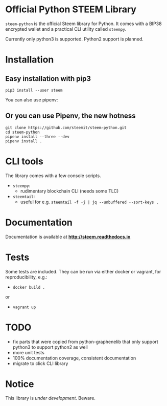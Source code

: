 # Official Python STEEM Library

`steem-python` is the official Steem library for Python. It comes with a
BIP38 encrypted wallet and a practical CLI utility called `steempy`.

Currently only python3 is supported.  Python2 support is planned.

# Installation

## Easy installation with pip3

```
pip3 install --user steem
```

You can also use pipenv:

## Or you can use Pipenv, the new hotness

```
git clone https://github.com/steemit/steem-python.git
cd steem-python
pipenv install --three --dev
pipenv install .
```

# CLI tools

The library comes with a few console scripts.

* `steempy`:
    * rudimentary blockchain CLI (needs some TLC)
* `steemtail`:
    * useful for e.g. `steemtail -f -j | jq --unbuffered --sort-keys .`

# Documentation

Documentation is available at **http://steem.readthedocs.io**

# Tests

Some tests are included.  They can be run via either docker or vagrant,
for reproducibility, e.g.:

* `docker build .`

or

* `vagrant up`

# TODO

* fix parts that were copied from python-graphenelib that only support
  python3 to support python2 as well
* more unit tests
* 100% documentation coverage, consistent documentation
* migrate to click CLI library

# Notice

This library is *under development*.  Beware.
